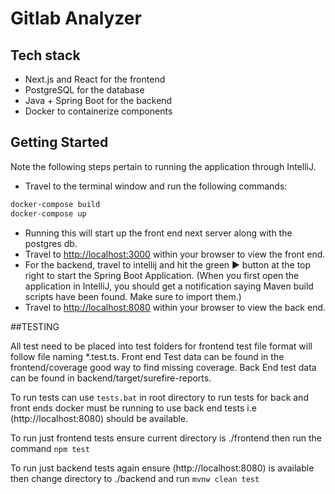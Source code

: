 # Gitlab Analyzer

## Tech stack
- Next.js and React for the frontend
- PostgreSQL for the database
- Java + Spring Boot for the backend
- Docker to containerize components

## Getting Started
Note the following steps pertain to running the application through IntelliJ. 

- Travel to the terminal window and run the following commands:
```bash
docker-compose build
docker-compose up
```
- Running this will start up the front end next server along with the postgres db.
- Travel to [http://localhost:3000](http://localhost:3000) within your browser to view the front end.
- For the backend, travel to intellij and hit the green ▶️ button at the top right to start the Spring Boot Application. (When you first open the application in IntelliJ, you should get a notification saying Maven build scripts have been found. Make sure to import them.)
- Travel to [http://localhost:8080](http://localhost:8080) within your browser to view the back end.

##TESTING

All test need to be placed into test folders for frontend test file format will
follow file naming *.test.ts. Front end Test data can be found in the frontend/coverage good
way to find missing coverage. Back End test data can be found in backend/target/surefire-reports.

To run tests can use `tests.bat` in root directory to run tests for back and front ends docker must
be running to use back end tests i.e (http://localhost:8080) should be available.

To run just frontend tests ensure current directory is ./frontend then run the command `npm test`

To run just backend tests again ensure (http://localhost:8080) is available then change directory to 
./backend and run `mvnw clean test`

